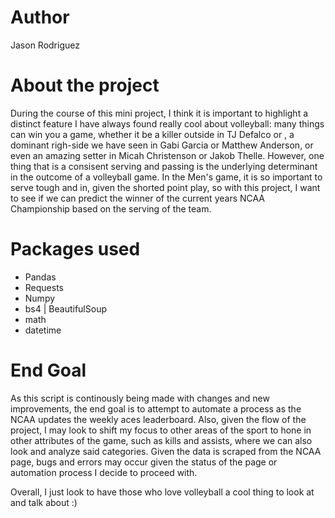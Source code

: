 # Author
Jason Rodriguez

# About the project

During the course of this mini project, I think it is important to highlight a distinct feature I have always found really cool about volleyball: many things can win you a game, whether it be a killer outside in TJ Defalco or , a dominant righ-side we have seen in Gabi Garcia or Matthew Anderson, or even an amazing setter in Micah Christenson or Jakob Thelle. However, one thing that is a consisent serving and passing is the underlying determinant in the outcome of a volleyball game. In the Men's game, it is so important to serve tough and in, given the shorted point play, so with this project, I want to see if we can predict the winner of the current years NCAA Championship based on the serving of the team. 

# Packages used 
- Pandas
- Requests
- Numpy
- bs4 | BeautifulSoup
- math
- datetime

# End Goal
As this script is continously being made with changes and new improvements, the end goal is to attempt to automate a process as the NCAA updates the weekly aces leaderboard. Also, given the flow of the project, I may look to shift my focus to other areas of the sport to hone in other attributes of the game, such as kills and assists, where we can also look and analyze said categories. Given the data is scraped from the NCAA page, bugs and errors may occur given the status of the page or automation process I decide to proceed with.

Overall, I just look to have those who love volleyball a cool thing to look at and talk about :)
